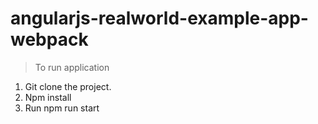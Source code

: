 # angularjs-realworld-example-app-webpack

> To run application
1. Git clone the project.
2. Npm install
3. Run npm run start
